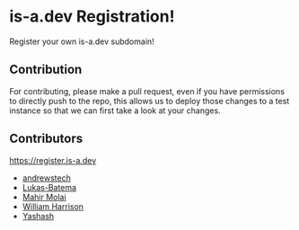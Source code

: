 # is-a.dev Registration!

Register your own is-a.dev subdomain!

## Contribution
For contributing, please make a pull request, even if you have permissions to directly push to the repo, this allows us to deploy those changes to a test instance so that we can first take a look at your changes.

## Contributors

https://register.is-a.dev

* [andrewstech](https://github.com/andrewstech)
* [Lukas-Batema](https://github.com/lukas-batema)
* [Mahir Molai](https://github.com/mtgsquad)
* [William Harrison](https://github.com/williamdavidharrison)
* [Yashash](https://github.com/yashash1511)
